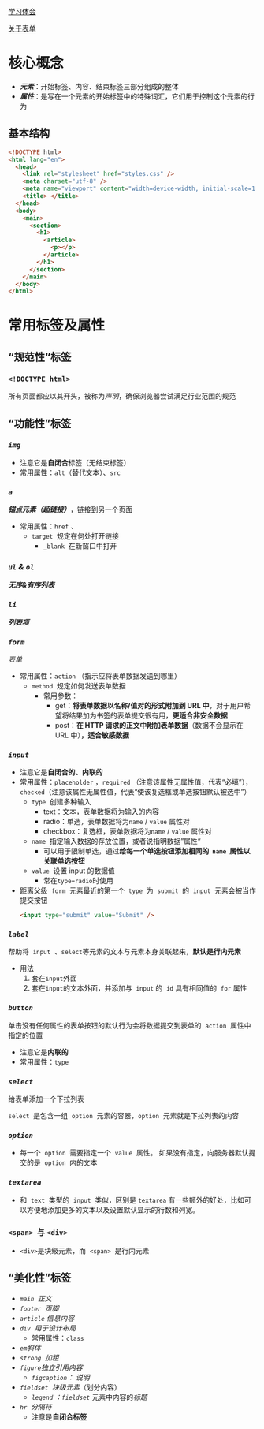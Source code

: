[学习体会](https://www.notion.so/f45a8e89e915423187aa9677db065989?pvs=21)

[关于表单](https://www.notion.so/e3ec7a9f32f1489d97c4dd75068706d8?pvs=21)

# 核心概念

- **_元素_**：开始标签、内容、结束标签三部分组成的整体
- **_属性_**：是写在一个元素的开始标签中的特殊词汇，它们用于控制这个元素的行为

## 基本结构

```html
<!DOCTYPE html>
<html lang="en">
  <head>
    <link rel="stylesheet" href="styles.css" />
    <meta charset="utf-8" />
    <meta name="viewport" content="width=device-width, initial-scale=1.0" />
    <title> </title>
  </head>
  <body>
    <main>
      <section>
        <h1>
          <article>
            <p></p>
          </article>
        </h1>
      </section>
    </main>
  </body>
</html>
```

# 常用标签及属性

## “规范性“标签

### `<!DOCTYPE html>`

所有页面都应以其开头，被称为*声明*，确保浏览器尝试满足行业范围的规范

## “功能性”标签

### _`img`_

- 注意它是**自闭合**标签（无结束标签）
- 常用属性：`alt`（替代文本）、`src`

### _`a`_

**_锚点元素（超链接）_**，链接到另一个页面

- 常用属性：`href` 、
  - `target`  规定在何处打开链接
    - `_blank`  在新窗口中打开

### _`ul` & `ol`_

**_无序&有序列表_**

### _`li`_

**_列表项_**

### _`form`_

_表单_

- 常用属性：`action` （指示应将表单数据发送到哪里）
  - `method`  规定如何发送表单数据
    - 常用参数：
      - get：**将表单数据以名称/值对的形式附加到 URL 中**，对于用户希望将结果加为书签的表单提交很有用，**更适合非安全数据**
      - post：**在 HTTP 请求的正文中附加表单数据**（数据不会显示在 URL 中）**，适合敏感数据**

### _`input`_

- 注意它是**自闭合的、内联的**
- 常用属性：`placeholder` ，`required` （注意该属性无属性值，代表“必填”），`checked`（注意该属性无属性值，代表“使该复选框或单选按钮默认被选中”）
  - `type`  创建多种输入
    - text：文本，表单数据将为输入的内容
    - radio：单选，表单数据将为`name` / `value` 属性对
    - checkbox：复选框，表单数据将为`name` / `value` 属性对
  - `name`  指定输入数据的存放位置，或者说指明数据”属性“
    - 可以用于限制单选，通过**给每一个单选按钮添加相同的  `name`  属性以关联单选按钮**
  - `value`  设置 input 的数据值
    - 常在`type=radio`时使用
- 距离父级  `form`  元素最近的第一个  `type`  为  `submit`  的  `input`  元素会被当作提交按钮
  ```html
  <input type="submit" value="Submit" />
  ```

### _`label`_

帮助将  `input`  、`select`等元素的文本与元素本身关联起来，**默认是行内元素**

- 用法
  1. 套在`input`外面
  2. 套在`input`的文本外面，并添加与  `input` 的  `id` 具有相同值的  `for` 属性

### _`button`_

单击没有任何属性的表单按钮的默认行为会将数据提交到表单的  `action`  属性中指定的位置

- 注意它是**内联的**
- 常用属性：`type`

### _`select`_

给表单添加一个下拉列表

`select`  是包含一组  `option`  元素的容器，`option`  元素就是下拉列表的内容

### _`option`_

- 每一个  `option`  需要指定一个  `value`  属性。 如果没有指定，向服务器默认提交的是  `option`  内的文本

### _`textarea`_

- 和  `text`  类型的  `input`  类似，区别是 `textarea` 有一些额外的好处，比如可以方便地添加更多的文本以及设置默认显示的行数和列宽。

### `<span>`  与 `<div>`

- `<div>`是块级元素，而  `<span>`  是行内元素

## “美化性”标签

- _`main`  正文_
- _`footer`  页脚_
- _`article` 信息内容_
- _`div`  用于设计布局_
  - 常用属性：`class`
- _`em`斜体_
- _`strong`  加粗_
- _`figure`独立引用内容_
  - _`figcaption`： 说明_
- _`fieldset`  块级元素_（划分内容）
  - _`legend` ：`fieldset`_ 元素中内容的*标题*
- _`hr`  分隔符_
  - 注意是**自闭合标签**
